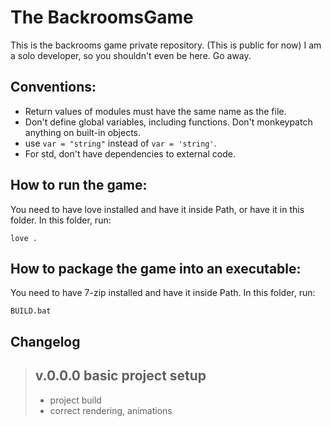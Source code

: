 # The BackroomsGame
This is the backrooms game private repository. (This is public for now) I am a solo developer, so you shouldn't even be here. Go away.
## Conventions:
- Return values of modules must have the same name as the file.
- Don't define global variables, including functions. Don't monkeypatch anything on built-in objects.
- use `var = "string"` instead of `var = 'string'`.
- For std, don't have dependencies to external code.
## How to run the game:
You need to have love installed and have it inside Path, or have it in this folder. In this folder, run:
```batch
love .
```
## How to package the game into an executable:
You need to have 7-zip installed and have it inside Path. In this folder, run:
```batch
BUILD.bat
```
## Changelog
> ## v.0.0.0 basic project setup
> - project build
> - correct rendering, animations

